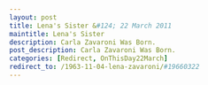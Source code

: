 ```yaml
---
layout: post
title: Lena's Sister &#124; 22 March 2011
maintitle: Lena's Sister
description: Carla Zavaroni Was Born.
post_description: Carla Zavaroni Was Born.
categories: [Redirect, OnThisDay22March]
redirect_to: /1963-11-04-lena-zavaroni/#19660322
---
```


